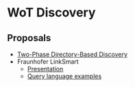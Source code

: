# WoT Discovery

## Proposals

* [Two-Phase Directory-Based Discovery](directory.md)
* Fraunhofer LinkSmart
    - [Presentation](https://github.com/linksmart/thing-directory/wiki/presentations/thing-directory-wot-call-2020-4-15.pdf)
    - [Query language examples](https://github.com/linksmart/thing-directory/wiki/Query-Language)
